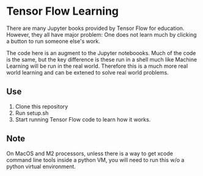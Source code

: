 # Tensor Flow Learning

There are many Jupyter books provided by Tensor Flow for education.  However, they all have major problem:  One does not learn much by clicking a button to run someone else's work.

The code here is an augment to the Jupyter noteboooks.  Much of the code is the same, but the key difference is these run in a shell much like Machine Learning will be run in the real world.  Therefore this is a much more real world learning and can be extened to solve real world problems.

## Use
1. Clone this repository
1. Run setup.sh
1. Start running Tensor Flow code to learn how it works.

## Note

On MacOS and M2 processors, unless there is a way to get xcode command line tools inside a python VM, you will need to run this w/o a python virtual environment.
